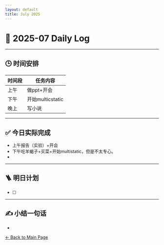 ```yaml
---
layout: default
title: July 2025
---
```


# 📅 2025-07  Daily Log



---
## 🕒 时间安排

| 时间段 | 任务内容 |
|--------|----------| 
| 上午 | 做ppt+开会|
| 下午 | 开始multicstatic| 
| 晚上 | 写小说 |



---

## ✅ 今日实际完成

- 上午报告（实验）+开会
- 下午吃羊蝎子+买菜+开始multistatic，但是不太专心。
- 
---


## 🪜 明日计划
- [ ] 



---

## ✍️ 小结一句话
- 


[← Back to Main Page](/index.md)
 

